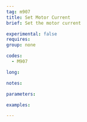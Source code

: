 ```yaml
---
tag: m907
title: Set Motor Current
brief: Set the motor current

experimental: false
requires: 
group: none

codes:
  - M907

long:

notes:

parameters:

examples:

---
```


